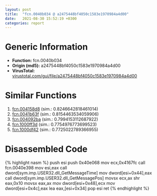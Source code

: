 ```yaml
---
layout: post
title:  "fcn.0040b034 @ a2475448bf4050c1583e1970984a4d00"
date:   2021-08-30 15:52:19 +0300
categories: report
---
```


# Generic Information
- **Function:** fcn.0040b034
- **Origin (md5):** a2475448bf4050c1583e1970984a4d00
- **VirusTotal:** [virustotal.com/gui/file/a2475448bf4050c1583e1970984a4d00][virustotal_ref]



# Similar Functions

1. [fcn.004158d8][similar_1_ref] (sim.: 0.8246642818461014)
2. [fcn.0041b63f][similar_2_ref] (sim.: 0.8154463534059906)
3. [fcn.004092ba][similar_3_ref] (sim.: 0.7994153112687922)
4. [fcn.1000ff3d][similar_4_ref] (sim.: 0.7754976773699523)
5. [fcn.1000df42][similar_5_ref] (sim.: 0.7725022789366955)


# Disassembled Code

{% highlight nasm %}
push esi
push 0x40e068
mov ecx,0x4167fc
call fcn.0040e398
mov esi,eax
call dword[sym.imp.USER32.dll_GetMessageTime]
mov dword[esi+0x44],eax
call dword[sym.imp.USER32.dll_GetMessagePos]
movsx ecx,ax
shr eax,0x10
movsx eax,ax
mov dword[esi+0x48],ecx
mov dword[esi+0x4c],eax
lea eax,[esi+0x34]
pop esi
ret 
{% endhighlight %}


[similar_1_ref]: /report/fcn.004158d8@7b00dd8f2abf54a73bfb09681334ff78
[similar_2_ref]: /report/fcn.0041b63f@59aef7c08025d70f84c85db2092fc99e
[similar_3_ref]: /report/fcn.004092ba@d4e56c7d970c209a3a2b3c4b4cc5e586
[similar_4_ref]: /report/fcn.1000ff3d@481b545f5c18f2fce1caac67ddc419e8
[similar_5_ref]: /report/fcn.1000df42@e5d49e0823e602f2ee948ac39d32c1eb
[virustotal_ref]: https://www.virustotal.com/gui/file/a2475448bf4050c1583e1970984a4d00